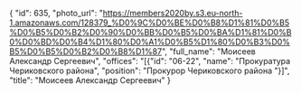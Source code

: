 {
    "id": 635,
    "photo_url": "https://members2020by.s3.eu-north-1.amazonaws.com/128379_%D0%9C%D0%BE%D0%B8%D1%81%D0%B5%D0%B5%D0%B2%D0%90%D0%BB%D0%B5%D0%BA%D1%81%D0%B0%D0%BD%D0%B4%D1%80%D0%A1%D0%B5%D1%80%D0%B3%D0%B5%D0%B5%D0%B2%D0%B8%D1%87",
    "full_name": "Моисеев Александр Сергеевич",
    "offices": "[{\"id\": \"06-22\", \"name\": \"Прокуратура Чериковского района\", \"position\": \"Прокурор Чериковского района \"}]",
    "title": "Моисеев Александр Сергеевич"
}